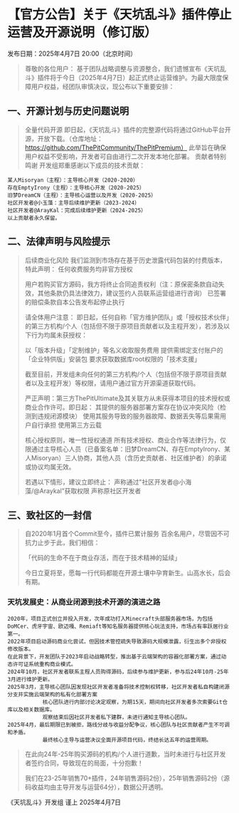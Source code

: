# 【官方公告】关于《天坑乱斗》插件停止运营及开源说明（修订版）
发布日期：2025年4月7日 20:00（北京时间）

>尊敬的各位用户：
>基于团队战略调整与资源整合，我们遗憾宣布《天坑乱斗》插件将于今日（2025年4月7日）起正式终止运营维护。为最大限度保障用户权益，经团队审慎决议，现公布以下重要安排：

## 一、开源计划与历史问题说明
>全量代码开源
>即日起，《天坑乱斗》插件的完整源代码将通过GitHub平台开源，开放下载。（仓库地址：https://github.com/ThePitCommunity/ThePitPremium）
>此举旨在确保用户权益不受影响，开发者可自由进行二次开发本地化部署。
>贡献者特别鸣谢
>开发组郑重感谢以下成员的技术贡献：

```
某人Misoryan（主程）：主导核心开发（2020-2020）
存在EmptyIrony（主程）：主导核心开发（2020-2025）
旧梦DreamCN（主程）：主导核心运营以及开发（2020-2025）
社区开发者@小玉藻：主导后续维护更新（2023-2024）
社区开发者@ArayKal：完成后续维护更新（2024-2025）
以上贡献者永久保留。
```
## 二、法律声明与风险提示
>后续商业化风险
>我们监测到市场存在基于历史泄露代码包装的付费版本，特此声明：
>任何收费服务均非官方授权
>
>用户若购买官方源码，我方将终止合同追责权利（注：原保密条款自动失效，其他条款仍具法律效力，建议签约人员联系运营组进行咨询）
>已签署的赔偿条款自本公告发布起停止执行
>
>请全体用户注意：
>即日起，任何自称「官方维护团队」或「授权技术伙伴」的第三方机构/个人（包括但不限于原项目贡献者以及主程开发），若涉及以下行为均属未获授权：
>
>以「版本升级」「定制维护」等名义收取服务费用
>提供需绑定支付账户的「企业特供版」安装包
>要求获取数据库root权限的「技术支援」
>
>截至目前，开发组未向任何的第三方机构/个人（包括但不限于原项目贡献者以及主程开发）等权限，请用户通过官方开源渠道获取代码。
>
>严正声明：第三方ThePitUltimate及其关联方从未获得本项目的技术授权或商业合作许可。即日起：
>其提供的服务器部署方案存在协议冲突风险（检测到违规闭源模块）
>使用其服务导致的服务器故障、数据丢失等后果需用户自行承担
>使用第三方云载
>
>核心授权原则，唯一性授权通道
>所有技术授权、商业合作等法律行为，仅限通过主导核心人员（已备案名单：旧梦DreamCN、存在EmptyIrony、某人Misoryan）三人协商，其他人员（含历史贡献者、社区维护者）的承诺或协议均属无效。
>
>若遇以下情形，建议立即终止：
>声称通过"社区开发者@小海藻/@Araykal"获取权限
>声称原社区开发者
>
## 三、致社区的一封信
>自2020年1月首个Commit至今，插件已累计服务 百余名用户，尽管因不可抗力止步于此，我们相信：
>
>「代码的生命不在于商业存活，而在于技术精神的延续」
>
>今日立夏将至，愿每一行代码都能在开源土壤中孕育新生。山高水长，后会有期。
>

### 天坑发展史：从商业闭源到技术开源的演进之路

```
2020年，项目正式创立并投入开发，次年成功打入Minecraft头部服务器市场，为包括DoMCer、虎牙宇宙、欧迈嘎、Remiaft等知名服务器提供核心玩法支持，市场占有率跃居行业第一。
2022年项目启动源码商业化尝试，但因技术管控疏失导致源码大规模泄露，衍生出多个非授权修改版本。
在此背景下，开发团队于2023年启动战略转型，推出基于云端架构的容器化部署方案，通过动态许可证系统重构商业模式。
2024年10月，社区开发者联系主程人员购得源码，后续参与维护更新，参与后24年10月-25年3月进行维护更新。
2025年3月，主导核心团队因发现社区开发者准备将技术控制权转移，社区开发者私自构建闭源分支并实施云端架构的私有化部署方案
           核心团队进行内部讨论决定观察，为期15天，期间向社区开发者多次索要Git仓库以及相关数据库。
           观察结束后因社区开发者私下建群，未进行通知主导核心团队。
2025年4月，最后期限已到被拒，路线分歧与收益分配争议，核心团队与社区贡献者产生不可调和矛盾。
           最终核心主导与运营决议全面开源项目代码，终结长达五年的运营周期。
```
>在此向24年-25年购买源码的机构/个人进行道歉，当时未进行与社区开发者签约合同，导致现在的局面，十分抱歉！
>
>我们在23-25年销售70+插件，24年销售源码2份），25年销售源码2份（源码收益均由主导开发与运营64分），数据公开透明。

《天坑乱斗》开发组 谨上
2025年4月7日
